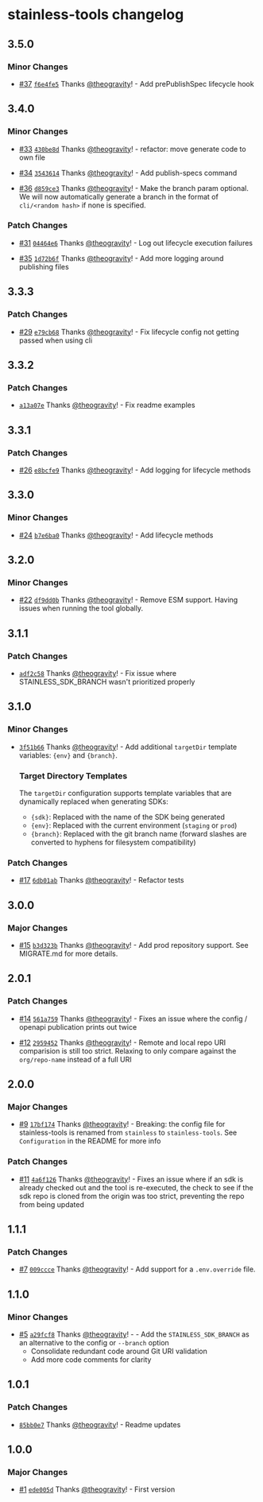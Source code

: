 # stainless-tools changelog

## 3.5.0

### Minor Changes

- [#37](https://github.com/theogravity/stainless-tools/pull/37) [`f6e4fe5`](https://github.com/theogravity/stainless-tools/commit/f6e4fe57747245525ad1d07b3489ee4f8399f6dd) Thanks [@theogravity](https://github.com/theogravity)! - Add prePublishSpec lifecycle hook

## 3.4.0

### Minor Changes

- [#33](https://github.com/theogravity/stainless-tools/pull/33) [`430be8d`](https://github.com/theogravity/stainless-tools/commit/430be8d8ea06e4d45eb34ec92ee33fea392ad8f0) Thanks [@theogravity](https://github.com/theogravity)! - refactor: move generate code to own file

- [#34](https://github.com/theogravity/stainless-tools/pull/34) [`3543614`](https://github.com/theogravity/stainless-tools/commit/3543614d1d0923dccbf6103b8e3ace1009cd30db) Thanks [@theogravity](https://github.com/theogravity)! - Add publish-specs command

- [#36](https://github.com/theogravity/stainless-tools/pull/36) [`d859ce3`](https://github.com/theogravity/stainless-tools/commit/d859ce3f9f527cb12cc7bb3cb4ef399fd3b5af4d) Thanks [@theogravity](https://github.com/theogravity)! - Make the branch param optional. We will now automatically generate a branch in the format of `cli/<random hash>` if
  none is specified.

### Patch Changes

- [#31](https://github.com/theogravity/stainless-tools/pull/31) [`04464e6`](https://github.com/theogravity/stainless-tools/commit/04464e61fcc7c011ae5c96b3443349025783b656) Thanks [@theogravity](https://github.com/theogravity)! - Log out lifecycle execution failures

- [#35](https://github.com/theogravity/stainless-tools/pull/35) [`1d72b6f`](https://github.com/theogravity/stainless-tools/commit/1d72b6fd0fa242fecf0b08f5d42888d228ea1438) Thanks [@theogravity](https://github.com/theogravity)! - Add more logging around publishing files

## 3.3.3

### Patch Changes

- [#29](https://github.com/theogravity/stainless-tools/pull/29) [`e79cb68`](https://github.com/theogravity/stainless-tools/commit/e79cb6841b4eb94223439a382ef3a167aedf2d1c) Thanks [@theogravity](https://github.com/theogravity)! - Fix lifecycle config not getting passed when using cli

## 3.3.2

### Patch Changes

- [`a13a07e`](https://github.com/theogravity/stainless-tools/commit/a13a07e5cc840cc91b6e005d46072dd662590efd) Thanks [@theogravity](https://github.com/theogravity)! - Fix readme examples

## 3.3.1

### Patch Changes

- [#26](https://github.com/theogravity/stainless-tools/pull/26) [`e8bcfe9`](https://github.com/theogravity/stainless-tools/commit/e8bcfe9711cb25b67dea19654e270f5208f9e088) Thanks [@theogravity](https://github.com/theogravity)! - Add logging for lifecycle methods

## 3.3.0

### Minor Changes

- [#24](https://github.com/theogravity/stainless-tools/pull/24) [`b7e6ba0`](https://github.com/theogravity/stainless-tools/commit/b7e6ba08669c14579925b64b5cbec444359a1b48) Thanks [@theogravity](https://github.com/theogravity)! - Add lifecycle methods

## 3.2.0

### Minor Changes

- [#22](https://github.com/theogravity/stainless-tools/pull/22) [`df9dd0b`](https://github.com/theogravity/stainless-tools/commit/df9dd0b06afcce109912f7ac6cc8954f3635fa23) Thanks [@theogravity](https://github.com/theogravity)! - Remove ESM support. Having issues when running the tool globally.

## 3.1.1

### Patch Changes

- [`adf2c58`](https://github.com/theogravity/stainless-tools/commit/adf2c58ec2d737feafb2e44fe645c47cbc0218c1) Thanks [@theogravity](https://github.com/theogravity)! - Fix issue where STAINLESS_SDK_BRANCH wasn't prioritized properly

## 3.1.0

### Minor Changes

- [`3f51b66`](https://github.com/theogravity/stainless-tools/commit/3f51b66688aa8c8d7aa8ef53e062b5e84cd37d40) Thanks [@theogravity](https://github.com/theogravity)! - Add additional `targetDir` template variables: `{env}` and `{branch}`.

  ### Target Directory Templates

  The `targetDir` configuration supports template variables that are dynamically replaced when generating SDKs:

  - `{sdk}`: Replaced with the name of the SDK being generated
  - `{env}`: Replaced with the current environment (`staging` or `prod`)
  - `{branch}`: Replaced with the git branch name (forward slashes are converted to hyphens for filesystem compatibility)

### Patch Changes

- [#17](https://github.com/theogravity/stainless-tools/pull/17) [`6db01ab`](https://github.com/theogravity/stainless-tools/commit/6db01ab3d14e3e0dc69f4d80c9c4b77409278e0c) Thanks [@theogravity](https://github.com/theogravity)! - Refactor tests

## 3.0.0

### Major Changes

- [#15](https://github.com/theogravity/stainless-tools/pull/15) [`b3d323b`](https://github.com/theogravity/stainless-tools/commit/b3d323b778973cee087783e1bb120495c261e601) Thanks [@theogravity](https://github.com/theogravity)! - Add prod repository support. See MIGRATE.md for more details.

## 2.0.1

### Patch Changes

- [#14](https://github.com/theogravity/stainless-tools/pull/14) [`561a759`](https://github.com/theogravity/stainless-tools/commit/561a759ceb286d926093bc06a6a5d6b54047cf5f) Thanks [@theogravity](https://github.com/theogravity)! - Fixes an issue where the config / openapi publication prints out twice

- [#12](https://github.com/theogravity/stainless-tools/pull/12) [`2959452`](https://github.com/theogravity/stainless-tools/commit/29594528520d00814f536104f4efe0dc194a9c1f) Thanks [@theogravity](https://github.com/theogravity)! - Remote and local repo URI comparision is still too strict. Relaxing to only compare against the `org/repo-name` instead of a full URI

## 2.0.0

### Major Changes

- [#9](https://github.com/theogravity/stainless-tools/pull/9) [`17bf174`](https://github.com/theogravity/stainless-tools/commit/17bf174123ce79765a6315656065fce693edaa1e) Thanks [@theogravity](https://github.com/theogravity)! - Breaking: the config file for stainless-tools is renamed from `stainless` to `stainless-tools`. See `Configuration` in the README for more info

### Patch Changes

- [#11](https://github.com/theogravity/stainless-tools/pull/11) [`4a6f126`](https://github.com/theogravity/stainless-tools/commit/4a6f1265a0f4a6384c25151b6d3efcfe300c7cd8) Thanks [@theogravity](https://github.com/theogravity)! - Fixes an issue where if an sdk is already checked out and the tool is re-executed, the check to see if the sdk repo is cloned from the origin was too strict, preventing the repo from being updated

## 1.1.1

### Patch Changes

- [#7](https://github.com/theogravity/stainless-tools/pull/7) [`009ccce`](https://github.com/theogravity/stainless-tools/commit/009ccceb996ee3301d34a2faeab50cef03e55548) Thanks [@theogravity](https://github.com/theogravity)! - Add support for a `.env.override` file.

## 1.1.0

### Minor Changes

- [#5](https://github.com/theogravity/stainless-tools/pull/5) [`a29fcf8`](https://github.com/theogravity/stainless-tools/commit/a29fcf8ee30a24d10ba87a5dbcf23c00e32787ef) Thanks [@theogravity](https://github.com/theogravity)! - - Add the `STAINLESS_SDK_BRANCH` as an alternative to the config or `--branch` option
  - Consolidate redundant code around Git URI validation
  - Add more code comments for clarity

## 1.0.1

### Patch Changes

- [`85bb0e7`](https://github.com/theogravity/stainless-tools/commit/85bb0e796e6d844ab0d34b79e289f849721cb9bf) Thanks [@theogravity](https://github.com/theogravity)! - Readme updates

## 1.0.0

### Major Changes

- [#1](https://github.com/theogravity/stainless-tools/pull/1) [`ede005d`](https://github.com/theogravity/stainless-tools/commit/ede005d73869d312d75caf8e035726c27bf1115e) Thanks [@theogravity](https://github.com/theogravity)! - First version
